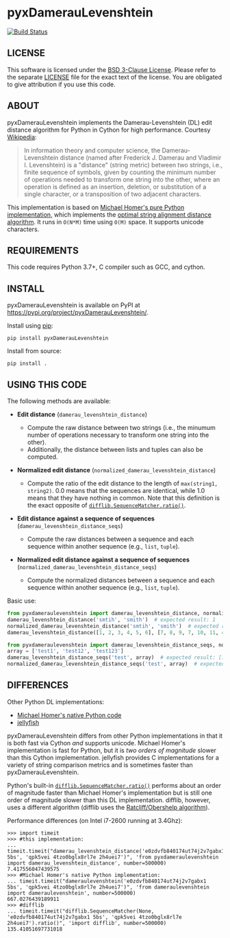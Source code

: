 # pyxDamerauLevenshtein

[![Build Status](https://app.travis-ci.com/lanl/pyxDamerauLevenshtein.svg?branch=master)](https://app.travis-ci.com/lanl/pyxDamerauLevenshtein)

## LICENSE
This software is licensed under the [BSD 3-Clause License](http://opensource.org/licenses/BSD-3-Clause). Please refer to the separate [LICENSE](LICENSE) file for the exact text of the license. You are obligated to give attribution if you use this code.

## ABOUT
pyxDamerauLevenshtein implements the Damerau-Levenshtein (DL) edit distance algorithm for Python in Cython for high performance. Courtesy [Wikipedia](http://en.wikipedia.org/wiki/Damerau%E2%80%93Levenshtein_distance):

> In information theory and computer science, the Damerau-Levenshtein distance (named after Frederick J. Damerau and Vladimir I. Levenshtein) is a "distance" (string metric) between two strings, i.e., finite sequence of symbols, given by counting the minimum number of operations needed to transform one string into the other, where an operation is defined as an insertion, deletion, or substitution of a single character, or a transposition of two adjacent characters.

This implementation is based on [Michael Homer's pure Python implementation](https://web.archive.org/web/20150909134357/http://mwh.geek.nz:80/2009/04/26/python-damerau-levenshtein-distance/), which implements the [optimal string alignment distance algorithm](https://en.wikipedia.org/wiki/Damerau%E2%80%93Levenshtein_distance#Optimal_string_alignment_distance). It runs in `O(N*M)` time using `O(M)` space. It supports unicode characters.

## REQUIREMENTS
This code requires Python 3.7+, C compiler such as GCC, and cython.

## INSTALL
pyxDamerauLevenshtein is available on PyPI at https://pypi.org/project/pyxDamerauLevenshtein/.

Install using [pip](https://pypi.org/project/pip/):

    pip install pyxDamerauLevenshtein

Install from source:

    pip install .


## USING THIS CODE
The following methods are available:

* **Edit distance** (`damerau_levenshtein_distance`)
    * Compute the raw distance between two strings (i.e., the minumum number of operations necessary to transform one string into the other).
    * Additionally, the distance between lists and tuples can also be computed.

* **Normalized edit distance** (`normalized_damerau_levenshtein_distance`)
    * Compute the ratio of the edit distance to the length of `max(string1, string2)`. 0.0 means that the sequences are identical, while 1.0 means that they have nothing in common. Note that this definition is the exact opposite of [`difflib.SequenceMatcher.ratio()`](https://docs.python.org/3/library/difflib.html#difflib.SequenceMatcher.ratio).

* **Edit distance against a sequence of sequences** (`damerau_levenshtein_distance_seqs`)
    * Compute the raw distances between a sequence and each sequence within another sequence (e.g., `list`, `tuple`).

* **Normalized edit distance against a sequence of sequences** (`normalized_damerau_levenshtein_distance_seqs`)
    * Compute the normalized distances between a sequence and each sequence within another sequence (e.g., `list`, `tuple`).

Basic use:

```python
from pyxdameraulevenshtein import damerau_levenshtein_distance, normalized_damerau_levenshtein_distance
damerau_levenshtein_distance('smtih', 'smith')  # expected result: 1
normalized_damerau_levenshtein_distance('smtih', 'smith')  # expected result: 0.2
damerau_levenshtein_distance([1, 2, 3, 4, 5, 6], [7, 8, 9, 7, 10, 11, 4])  # expected result: 7

from pyxdameraulevenshtein import damerau_levenshtein_distance_seqs, normalized_damerau_levenshtein_distance_seqs
array = ['test1', 'test12', 'test123']
damerau_levenshtein_distance_seqs('test', array)  # expected result: [1, 2, 3]
normalized_damerau_levenshtein_distance_seqs('test', array)  # expected result: [0.2, 0.33333334, 0.42857143]
```

## DIFFERENCES
Other Python DL implementations:

* [Michael Homer's native Python code](https://web.archive.org/web/20150909134357/http://mwh.geek.nz:80/2009/04/26/python-damerau-levenshtein-distance/)
* [jellyfish](https://github.com/sunlightlabs/jellyfish)

pyxDamerauLevenshtein differs from other Python implementations in that it is both fast via Cython *and* supports unicode. Michael Homer's implementation is fast for Python, but it is *two orders of magnitude* slower than this Cython implementation. jellyfish provides C implementations for a variety of string comparison metrics and is sometimes faster than pyxDamerauLevenshtein.

Python's built-in [`difflib.SequenceMatcher.ratio()`](https://docs.python.org/3/library/difflib.html#difflib.SequenceMatcher.ratio) performs about an order of magnitude faster than Michael Homer's implementation but is still one order of magnitude slower than this DL implementation. difflib, however, uses a different algorithm (difflib uses the [Ratcliff/Obershelp algorithm](http://www.drdobbs.com/database/pattern-matching-the-gestalt-approach/184407970)).

Performance differences (on Intel i7-2600 running at 3.4Ghz):

    >>> import timeit
    >>> #this implementation:
    ... timeit.timeit("damerau_levenshtein_distance('e0zdvfb840174ut74j2v7gabx1 5bs', 'qpk5vei 4tzo0bglx8rl7e 2h4uei7')", 'from pyxdameraulevenshtein import damerau_levenshtein_distance', number=500000)
    7.417556047439575
    >>> #Michael Homer's native Python implementation:
    ... timeit.timeit("dameraulevenshtein('e0zdvfb840174ut74j2v7gabx1 5bs', 'qpk5vei 4tzo0bglx8rl7e 2h4uei7')", 'from dameraulevenshtein import dameraulevenshtein', number=500000)
    667.0276439189911
    >>> #difflib
    ... timeit.timeit("difflib.SequenceMatcher(None, 'e0zdvfb840174ut74j2v7gabx1 5bs', 'qpk5vei 4tzo0bglx8rl7e 2h4uei7').ratio()", 'import difflib', number=500000)
    135.41051697731018
